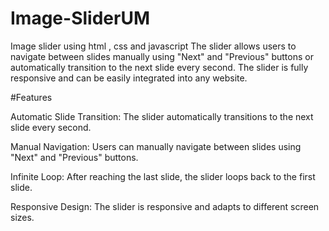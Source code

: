 # Image-SliderUM
Image slider using  html , css and javascript
The slider allows users to navigate between slides manually using "Next" and "Previous" buttons or automatically transition to the next slide every  second. The slider is fully responsive and can be easily integrated into any website.

#Features

Automatic Slide Transition: The slider automatically transitions to the next slide every  second.

Manual Navigation: Users can manually navigate between slides using "Next" and "Previous" buttons.

Infinite Loop: After reaching the last slide, the slider loops back to the first slide.

Responsive Design: The slider is responsive and adapts to different screen sizes.


